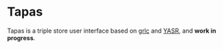 Tapas
=====

Tapas is a triple store user interface based on
[grlc](https://github.com/CLARIAH/grlc) and
[YASR](https://github.com/OpenTriply/YASGUI.YASR), and **work in progress**.

